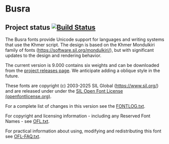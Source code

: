 # Busra

## Project status [![Build Status](https://build.palaso.org/app/rest/builds/buildType:Fonts_Busra/statusIcon)](https://build.palaso.org/viewType.html?buildTypeId=Fonts_Busra&guest=1)

The Busra fonts provide Unicode support for languages and writing systems that use the Khmer script. The design is based on the Khmer Mondulkiri family of fonts (https://software.sil.org/mondulkiri/), but with significant updates to the design and rendering behavior.

The current version is 9.000 contains six weights and can be downloaded from the [project releases page](https://github.com/silnrsi/font-busra/releases). We anticipate adding a oblique style in the future.

These fonts are copyright (c) 2003-2025 SIL Global (https://www.sil.org/) and are released under under the [SIL Open Font License (openfontlicense.org)](https://openfontlicense.org).

For a complete list of changes in this version see the [FONTLOG.txt](FONTLOG.txt).

For copyright and licensing information - including any Reserved Font Names - see [OFL.txt](OFL.txt).

For practical information about using, modifying and redistributing this font see [OFL-FAQ.txt](OFL-FAQ.txt).
